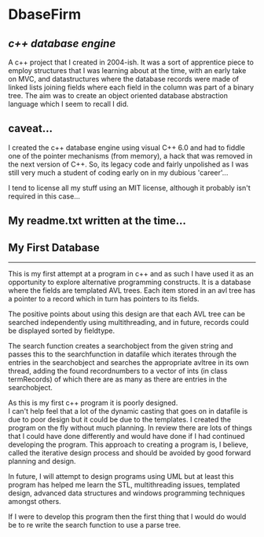 # DbaseFirm
## _c++ database engine_

A c++ project that I created in 2004-ish.  It was a sort of apprentice piece to employ structures that I was learning about at the time, with an early take on MVC, and datastructures where the database records were made of linked lists joining fields where each field in the column was part of a binary tree.  The aim was to create an object oriented database abstraction language which I seem to recall I did.
## caveat...
I created the c++ database engine using visual C++ 6.0 and had to fiddle one of the pointer mechanisms (from memory), a hack that was removed in the next version of C++.  So, its legacy code and fairly unpolished as I was still very much a student of coding early on in my dubious 'career'...

I tend to license all my stuff using an MIT license, although it probably isn't required in this case...

## My readme.txt written at the time...

## My First Database
-----------------

This is my first attempt at a program in c++ and as such I have 
used it as an opportunity to explore alternative programming
constructs.
It is a database where the fields are templated AVL trees.
Each item stored in an avl tree has a pointer to a record
which in turn has pointers to its fields.

The positive points about using this design are that each 
AVL tree can be searched independently using multithreading,
and in future, records could be displayed sorted by fieldtype.

The search function creates a searchobject from the given string
and passes this to the searchfunction in datafile which iterates
through the entries in the searchobject and searches the 
appropriate avltree in its own thread, adding the found 
recordnumbers to a vector of ints (in class termRecords) of
which there are as many as there are entries in the searchobject. 

As this is my first c++ program it is poorly designed.  
I can't help feel that a lot of the dynamic casting that 
goes on in datafile is due to poor design but it could be due 
to the templates. I created
the program on the fly without much planning. In review there are
lots of things that I could have done differently and would have
done if I had continued developing the program.  This approach to
creating a program is, I believe, called the iterative design
process and should be avoided by good forward planning and design.

In future, I will attempt to design programs using UML but at
least this program has helped me learn the STL, multithreading
issues, templated design, advanced data structures and windows
programming techniques amongst others.

If I were to develop this program then the first thing that I
would do would be to re write the search function to use a
parse tree.

